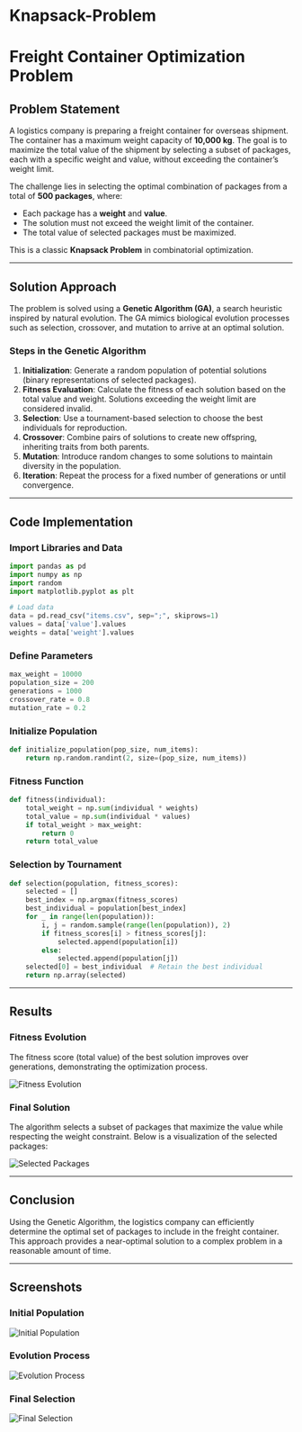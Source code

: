 # Knapsack-Problem
# Freight Container Optimization Problem

## Problem Statement

A logistics company is preparing a freight container for overseas shipment. The container has a maximum weight capacity of **10,000 kg**. The goal is to maximize the total value of the shipment by selecting a subset of packages, each with a specific weight and value, without exceeding the container’s weight limit.

The challenge lies in selecting the optimal combination of packages from a total of **500 packages**, where:
- Each package has a **weight** and **value**.
- The solution must not exceed the weight limit of the container.
- The total value of selected packages must be maximized.

This is a classic **Knapsack Problem** in combinatorial optimization.

---

## Solution Approach

The problem is solved using a **Genetic Algorithm (GA)**, a search heuristic inspired by natural evolution. The GA mimics biological evolution processes such as selection, crossover, and mutation to arrive at an optimal solution.

### Steps in the Genetic Algorithm

1. **Initialization**: Generate a random population of potential solutions (binary representations of selected packages).
2. **Fitness Evaluation**: Calculate the fitness of each solution based on the total value and weight. Solutions exceeding the weight limit are considered invalid.
3. **Selection**: Use a tournament-based selection to choose the best individuals for reproduction.
4. **Crossover**: Combine pairs of solutions to create new offspring, inheriting traits from both parents.
5. **Mutation**: Introduce random changes to some solutions to maintain diversity in the population.
6. **Iteration**: Repeat the process for a fixed number of generations or until convergence.

---

## Code Implementation

### Import Libraries and Data
```python
import pandas as pd
import numpy as np
import random
import matplotlib.pyplot as plt

# Load data
data = pd.read_csv("items.csv", sep=";", skiprows=1)
values = data['value'].values
weights = data['weight'].values
```

### Define Parameters
```python
max_weight = 10000
population_size = 200
generations = 1000
crossover_rate = 0.8
mutation_rate = 0.2
```

### Initialize Population
```python
def initialize_population(pop_size, num_items):
    return np.random.randint(2, size=(pop_size, num_items))
```

### Fitness Function
```python
def fitness(individual):
    total_weight = np.sum(individual * weights)
    total_value = np.sum(individual * values)
    if total_weight > max_weight:
        return 0
    return total_value
```

### Selection by Tournament
```python
def selection(population, fitness_scores):
    selected = []
    best_index = np.argmax(fitness_scores)
    best_individual = population[best_index]
    for _ in range(len(population)):
        i, j = random.sample(range(len(population)), 2)
        if fitness_scores[i] > fitness_scores[j]:
            selected.append(population[i])
        else:
            selected.append(population[j])
    selected[0] = best_individual  # Retain the best individual
    return np.array(selected)
```

---

## Results

### Fitness Evolution
The fitness score (total value) of the best solution improves over generations, demonstrating the optimization process.

![Fitness Evolution](fitness_evolution.png)

### Final Solution
The algorithm selects a subset of packages that maximize the value while respecting the weight constraint. Below is a visualization of the selected packages:

![Selected Packages](selected_packages.png)

---

## Conclusion

Using the Genetic Algorithm, the logistics company can efficiently determine the optimal set of packages to include in the freight container. This approach provides a near-optimal solution to a complex problem in a reasonable amount of time.

---

## Screenshots

### Initial Population
![Initial Population](initial_population.png)

### Evolution Process
![Evolution Process](evolution_process.png)

### Final Selection
![Final Selection](final_selection.png)

